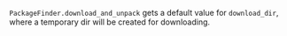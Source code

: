 `PackageFinder.download_and_unpack` gets a default value for `download_dir`, where a temporary dir will be created for downloading.
